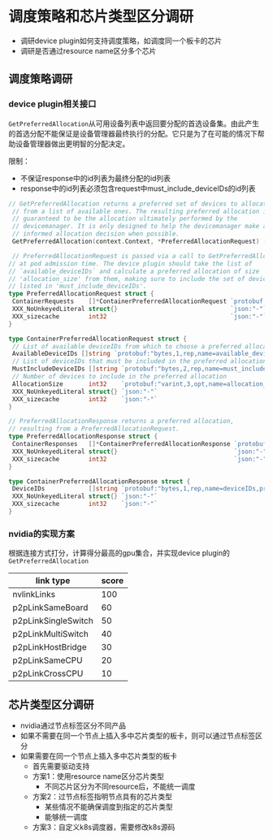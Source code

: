 # 调度策略和芯片类型区分调研

- 调研device plugin如何支持调度策略，如调度同一个板卡的芯片
- 调研是否通过resource name区分多个芯片

## 调度策略调研

### device plugin相关接口

`GetPreferredAllocation`从可用设备列表中返回要分配的首选设备集。由此产生的首选分配不能保证是设备管理器最终执行的分配。它只是为了在可能的情况下帮助设备管理器做出更明智的分配决定。

限制：

- 不保证response中的id列表为最终分配的id列表
- response中的id列表必须包含request中must_include_deviceIDs的id列表

```go
// GetPreferredAllocation returns a preferred set of devices to allocate
 // from a list of available ones. The resulting preferred allocation is not
 // guaranteed to be the allocation ultimately performed by the
 // devicemanager. It is only designed to help the devicemanager make a more
 // informed allocation decision when possible.
 GetPreferredAllocation(context.Context, *PreferredAllocationRequest) (*PreferredAllocationResponse, error)

 // PreferredAllocationRequest is passed via a call to GetPreferredAllocation()
// at pod admission time. The device plugin should take the list of
// `available_deviceIDs` and calculate a preferred allocation of size
// 'allocation_size' from them, making sure to include the set of devices
// listed in 'must_include_deviceIDs'.
type PreferredAllocationRequest struct {
 ContainerRequests    []*ContainerPreferredAllocationRequest `protobuf:"bytes,1,rep,name=container_requests,json=containerRequests,proto3" json:"container_requests,omitempty"`
 XXX_NoUnkeyedLiteral struct{}                               `json:"-"`
 XXX_sizecache        int32                                  `json:"-"`
}

type ContainerPreferredAllocationRequest struct {
 // List of available deviceIDs from which to choose a preferred allocation
 AvailableDeviceIDs []string `protobuf:"bytes,1,rep,name=available_deviceIDs,json=availableDeviceIDs,proto3" json:"available_deviceIDs,omitempty"`
 // List of deviceIDs that must be included in the preferred allocation
 MustIncludeDeviceIDs []string `protobuf:"bytes,2,rep,name=must_include_deviceIDs,json=mustIncludeDeviceIDs,proto3" json:"must_include_deviceIDs,omitempty"`
 // Number of devices to include in the preferred allocation
 AllocationSize       int32    `protobuf:"varint,3,opt,name=allocation_size,json=allocationSize,proto3" json:"allocation_size,omitempty"`
 XXX_NoUnkeyedLiteral struct{} `json:"-"`
 XXX_sizecache        int32    `json:"-"`
}

// PreferredAllocationResponse returns a preferred allocation,
// resulting from a PreferredAllocationRequest.
type PreferredAllocationResponse struct {
 ContainerResponses   []*ContainerPreferredAllocationResponse `protobuf:"bytes,1,rep,name=container_responses,json=containerResponses,proto3" json:"container_responses,omitempty"`
 XXX_NoUnkeyedLiteral struct{}                                `json:"-"`
 XXX_sizecache        int32                                   `json:"-"`
}

type ContainerPreferredAllocationResponse struct {
 DeviceIDs            []string `protobuf:"bytes,1,rep,name=deviceIDs,proto3" json:"deviceIDs,omitempty"`
 XXX_NoUnkeyedLiteral struct{} `json:"-"`
 XXX_sizecache        int32    `json:"-"`
}
```

### nvidia的实现方案

根据连接方式打分，计算得分最高的gpu集合，并实现device plugin的`GetPreferredAllocation`

| link type  | score  |
|---|---|
|  nvlinkLinks | 100  |
|  p2pLinkSameBoard | 60  |
|  p2pLinkSingleSwitch | 50  |
|  p2pLinkMultiSwitch | 40  |
|  p2pLinkHostBridge | 30  |
|  p2pLinkSameCPU | 20  |
|  p2pLinkCrossCPU | 10  |

## 芯片类型区分调研

- nvidia通过节点标签区分不同产品
- 如果不需要在同一个节点上插入多中芯片类型的板卡，则可以通过节点标签区分
- 如果需要在同一个节点上插入多中芯片类型的板卡
  - 首先需要驱动支持
  - 方案1：使用resource name区分芯片类型
    - 不同芯片区分为不同resource后，不能统一调度
  - 方案2：过节点标签指明节点具有的芯片类型
    - 某些情况不能确保调度到指定的芯片类型
    - 能够统一调度
  - 方案3：自定义k8s调度器，需要修改k8s源码
